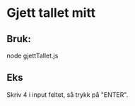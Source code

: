 # Gjett tallet mitt

## Bruk:
node gjettTallet.js

## Eks
Skriv 4 i input feltet, så trykk på "ENTER".